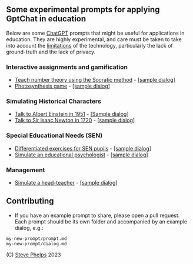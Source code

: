 
## Some experimental prompts for applying GptChat in education

Below are some [ChatGPT](https://chat.openai.com/) prompts that might be useful for applications in education.  They are highly experimental, and care must be taken to take into account the [limitations](https://www.listendata.com/2022/12/limitations-of-ChatGPT.html) of the technology, particularly the lack of ground-truth and the lack of privacy.

### Interactive assignments and gamification

- [Teach number theory using the Socratic method](socratic-number-theory/prompt.md) - [[sample dialog]](socratic-number-theory/dialog.md)
- [Photosynthesis game](photosynthesis-simulator/prompt.md) - [[sample dialog]](photosynthesis-simulator/dialog.md)

### Simulating Historical Characters

- [Talk to Albert Einstein in 1951](albert-einstein/prompt.md) - [[Sample dialog]](albert-einstein/dialog.md)
- [Talk to Sir Isaac Newton in 1720](isaac-newton/prompt.md) - [[sample dialog]](isaac-newton/dialog.md)

### Special Educational Needs (SEN)

- [Differentiated exercises for SEN pupils](autism-maths/prompt.md) - [[sample dialog]](autism-maths/dialog.md)
- [Simulate an educational psychologist](ed-psych/prompt.md) - [[sample dialog]](ed-psych/dialog.md)

### Management

- [Simulate a head-teacher](head-teacher/prompt.md) - [[sample dialog]](head-teacher/dialog.md)

## Contributing

- If you have an example prompt to share, please open a pull request.  Each prompt should be its own folder and accompanied by an example dialog, e.g.:

~~~
my-new-prompt/prompt.md
my-new-prompt/dialog.md
~~~

(C) [Steve Phelps](https://sphelps.net) 2023
